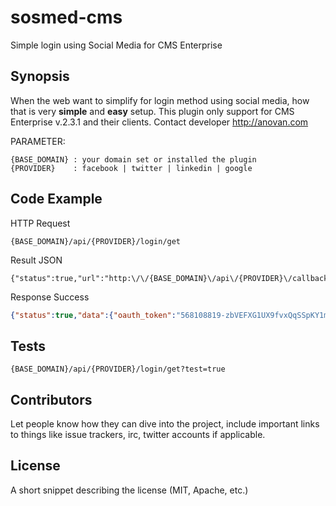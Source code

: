 # sosmed-cms
Simple login using Social Media for CMS Enterprise


## Synopsis

When the web want to simplify for login method using social media, how that is very **simple** and **easy** setup. This plugin only support for CMS Enterprise v.2.3.1 and their clients. Contact developer http://anovan.com  

PARAMETER:
```
{BASE_DOMAIN} : your domain set or installed the plugin
{PROVIDER}    : facebook | twitter | linkedin | google
```

## Code Example
HTTP Request
```
{BASE_DOMAIN}/api/{PROVIDER}/login/get
```

Result JSON
```
{"status":true,"url":"http:\/\/{BASE_DOMAIN}\/api\/{PROVIDER}\/callback\/data"}
```

Response Success
```json
{"status":true,"data":{"oauth_token":"568108819-zbVEFXG1UX9fvxQqSSpKY1mqJXx34o1WGaevdTl8","oauth_token_secret":"zIIWmi6XCfIedvGtJG9DIO7mqYmxt9Mu13x8h2E7jzGGj","oauth_verifier":"E8kVE4ltcSy7rGK7qTrnDnk3lhPlY957","user":{"id":568108819,"id_str":"568108819","name":"Ano Van","screen_name":"ano_van","location":"Jakarta - Indonesia","description":"I Love Code and Scripting","url":"http:\/\/t.co\/gIx3RRElgk","entities":{"url":{"urls":[{"url":"http:\/\/t.co\/gIx3RRElgk","expanded_url":"http:\/\/www.anovan.com","display_url":"anovan.com","indices":[0,22]}]},"description":{"urls":[]}},"protected":false,"followers_count":14,"friends_count":28,"listed_count":0,"created_at":"Tue May 01 11:10:33 +0000 2012","favourites_count":11,"utc_offset":25200,"time_zone":"Jakarta","geo_enabled":true,"verified":false,"statuses_count":173,"lang":"en","status":{"created_at":"Wed Sep 23 13:12:54 +0000 2015","id":646673594932596736,"id_str":"646673594932596736","text":"just simple do this","source":"Main PMP<\/a>","truncated":false,"in_reply_to_status_id":null,"in_reply_to_status_id_str":null,"in_reply_to_user_id":null,"in_reply_to_user_id_str":null,"in_reply_to_screen_name":null,"geo":null,"coordinates":null,"place":null,"contributors":null,"retweet_count":0,"favorite_count":0,"entities":{"hashtags":[],"symbols":[],"user_mentions":[],"urls":[]},"favorited":false,"retweeted":false,"lang":"en"},"contributors_enabled":false,"is_translator":false,"is_translation_enabled":false,"profile_background_color":"000000","profile_background_image_url":"http:\/\/abs.twimg.com\/images\/themes\/theme18\/bg.gif","profile_background_image_url_https":"https:\/\/abs.twimg.com\/images\/themes\/theme18\/bg.gif","profile_background_tile":false,"profile_image_url":"http:\/\/pbs.twimg.com\/profile_images\/562627993118322688\/zqQU1Noj_normal.jpeg","profile_image_url_https":"https:\/\/pbs.twimg.com\/profile_images\/562627993118322688\/zqQU1Noj_normal.jpeg","profile_banner_url":"https:\/\/pbs.twimg.com\/profile_banners\/568108819\/1422116174","profile_link_color":"FA743E","profile_sidebar_border_color":"000000","profile_sidebar_fill_color":"000000","profile_text_color":"000000","profile_use_background_image":false,"has_extended_profile":false,"default_profile":false,"default_profile_image":false,"following":false,"follow_request_sent":false,"notifications":false},"social":"twitter"}}
```

## Tests

```
{BASE_DOMAIN}/api/{PROVIDER}/login/get?test=true
```

## Contributors

Let people know how they can dive into the project, include important links to things like issue trackers, irc, twitter accounts if applicable.

## License

A short snippet describing the license (MIT, Apache, etc.)
